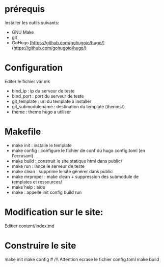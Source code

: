 # prérequis

Installer les outils suivants:

* GNU Make
* git
* GoHugo [https://github.com/gohugoio/hugo/](https://github.com/gohugoio/hugo/)

# Configuration

Editer le fichier var.mk

* bind_ip : ip du serveur de teste
* bind_port : port du serveur de teste
* git_template : url du template à installer
* git_submodulename : destination du template (themes/<templatename>)
* theme : theme hugo a utiliser

# Makefile

* make init : installe le template
* make config : configure le fichier de conf du hugo config.toml (en l'ecrasant)
* make build : construit le site statique html dans public/
* make run : lance le serveur de teste
* make clean : supprime le site générer dans public
* make mrproper : make clean + suppression des submodule de templates et ressources/
* make help : aide
* make : appelle init config build run

# Modification sur le site:

Editier content/index.md

# Construire le site
make init
make config # /!\ Attention ecrase le fichier config.toml
make build
